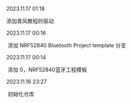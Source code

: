 2023.11.17  01:18

   添加青风教程的驱动



2023.11.17   00:16

​	添加 NRF52840 Bluetooth Project template 分支



2023.11.17   00:14

​	添加 0，NRF52840蓝牙工程模板



2023.11.16   23:27

​	初始化仓库